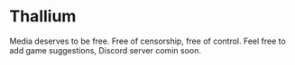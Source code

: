 # Thallium
Media deserves to be free. Free of censorship, free of control. Feel free to add game suggestions, Discord server comin soon.
